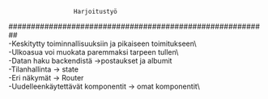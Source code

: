                       Harjoitustyö
##########################################################\
 -Keskitytty toiminnallisuuksiin ja pikaiseen toimitukseen\  
 -Ulkoasua voi muokata paremmaksi tarpeen tullen\  
 -Datan haku backendistä ->postaukset ja albumit\
 -Tilanhallinta -> state\
 -Eri näkymät -> Router\
 -Uudelleenkäytettävät komponentit -> omat komponentit\
   
